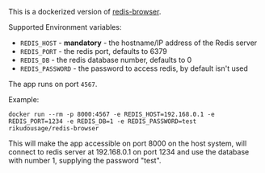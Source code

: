 This is a dockerized version of [redis-browser](https://github.com/humante/redis-browser).

Supported Environment variables:

- `REDIS_HOST` - **mandatory** - the hostname/IP address of the Redis server
- `REDIS_PORT` - the redis port, defaults to 6379
- `REDIS_DB` - the redis database number, defaults to 0
- `REDIS_PASSWORD` - the password to access redis, by default isn't used

The app runs on port `4567`.

Example:

`docker run --rm -p 8000:4567 -e REDIS_HOST=192.168.0.1 -e REDIS_PORT=1234 -e REDIS_DB=1 -e REDIS_PASSWORD=test rikudousage/redis-browser`

This will make the app accessible on port 8000 on the host system, will connect to redis server at 192.168.0.1 on port
1234 and use the database with number 1, supplying the password "test".
